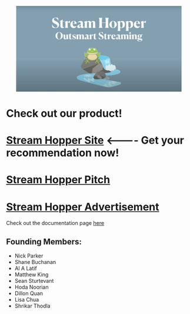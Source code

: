 <p align = 'center'>
  <img src=srthop_logo.png width = 450>
  </p>

# Check out our product!

# [Stream Hopper Site](http://www.streamhopper.video/) <---- Get your recommendation now!

# [Stream Hopper Pitch](https://youtu.be/LxyyNk5sFxc)

# [Stream Hopper Advertisement](https://youtu.be/n6VAeDgY7sI)
</p>

Check out the documentation page [here](https://msds698.github.io/2020-product-analytics-group-project-group1/)

## Founding Members:
- Nick Parker
- Shane Buchanan
- Al A Latif
- Matthew King
- Sean Sturtevant
- Hoda Noorian
- Dillon Quan
- Lisa Chua
- Shrikar Thodla
